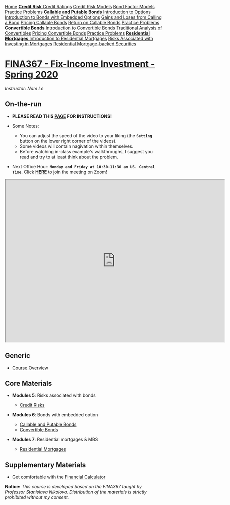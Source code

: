 <div class="sidebar">
  <a href="readme.html" class="active"><i class="fa fa-fw fa-home"></i> Home</a>
  <a> </a>   
  <a href="credit_risk.html" class="module"><strong>Credit Risk</strong>  
  <a href="credit_risk.html#credit-ratings">Credit Ratings</a>    
  <a href="credit_risk.html#credit-risk-models">Credit Risk Models</a>
  <a href="credit_risk.html#bond-factor-models">Bond Factor Models</a>
  <a href="credit_risk.html#practice-problems">Practice Problems</a> 
  <a> </a>       
  <a href="call_put_option.html" class="module"><strong>Callable and Putable Bonds</strong>
  <a href="call_put_option.html#introduction-to-options">Introduction to Options</a>    
  <a href="call_put_option.html#introduction-to-bonds-with-embedded-options">Introduction to Bonds with Embedded Options</a> 
  <a href="call_put_option.html#gains-and-loses-from-calling-a-bond">Gains and Loses from Calling a Bond</a> 
  <a href="call_put_option.html#pricing-callable-bonds">Pricing Callable Bonds</a> 
  <a href="call_put_option.html#return-on-callable-bonds">Return on Callable Bonds</a> 
  <a href="call_put_option.html#practice-problems">Practice Problems</a>
  <a> </a>     
  <a href="convertible_bonds.html" class="module"><strong>Convertible Bonds</strong>
  <a href="convertible_bonds.html#introduction-to-convertible-bonds">Introduction to Convertible Bonds</a> 
  <a href="convertible_bonds.html#traditional-analysis-of-convertibles">Traditional Analysis of Convertibles</a> 
  <a href="convertible_bonds.html#pricing-convertible-bonds">Pricing Convertible Bonds</a> 
  <a href="convertible_bonds.html#practice-problems">Practice Problems</a> 
  <a> </a>
  <a href="mortgage.html" class="module"><strong>Residential Mortgages</strong>
  <a href="mortgage.html#introduction-to-residential-mortgages">Introduction to Residential Mortgages</a> 
  <a href="mortgage.html#risks-associated-with-investing-in-mortgages">Risks Associated with Investing in Mortgages</a>
  <a href="mortgage.html#residential-mortgage-backed-securities">Residential Mortgage-backed Securities</a> 
  <a> </a>       
<link rel="stylesheet" type="text/css" href="./sidebar.css">
<link rel="stylesheet" href="https://cdnjs.cloudflare.com/ajax/libs/font-awesome/4.7.0/css/font-awesome.min.css">      
</div>

<div class="main">


# [FINA367 - Fix-Income Investment - Spring 2020](readme.html)
*Instructor: Nam Le*

## On-the-run
- **PLEASE READ THIS <a href="https://namdz911.github.io/fina367-spring2020-unl/syllabus.html" target="_blank">PAGE</a> FOR INSTRUCTIONS!**

- Some Notes:
    - You can adjust the speed of the video to your liking (the **`Setting`** button on the lower right corner of the videos).
    - Some videos will contain nagivation within themselves. 
    - Before watching in-class example's walkthroughs, I suggest you read and try to at least think about the problem. 


- Next Office Hour: **`Monday and Friday at 10:30-11:30 am US. Central Time`**. Click **[HERE](https://unl.zoom.us/j/97994963489)** to join the meeting on Zoom!

<iframe src="https://docs.google.com/spreadsheets/d/e/2PACX-1vTACG5BU7JROotI3occp2Ccon9G-6xMuxVMf46dtLno8zzIiAGE5Ab38YcGl2XsivYorNnvFzt_WpFl/pubhtml?widget=true&amp;headers=false" height="520" width="700"></iframe>

## Generic
- [Course Overview](syllabus.html)

## Core Materials
- **Modules 5**: Risks associated with bonds
    - [Credit Risks](credit_risk.html)


- **Modules 6**: Bonds with embedded option
    - [Callable and Putable Bonds](call_put_option.html)
    - [Convertible Bonds](convertible_bonds.html)



- **Modules 7**: Residential mortgages & MBS
    - [Residential Mortgages](mortgage.html)

## Supplementary Materials
- Get comfortable with the [Financial Calculator](financial_calculator.html)  

**Notice:** *This course is developed based on the FINA367 taught by Professor Stanislava Nikolova. Distribution of the materials is strictly prohibited without my consent.*



</div>


<a id='npv'></a>

